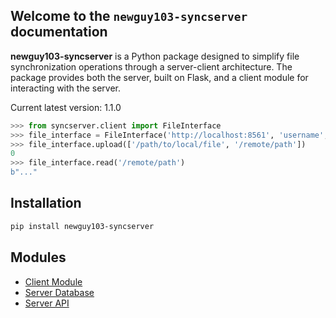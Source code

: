 ## Welcome to the `newguy103-syncserver` documentation

**newguy103-syncserver** is a Python package designed to simplify file synchronization operations through a server-client architecture. The package provides both the server, built on Flask, and a client module for interacting with the server.

Current latest version: 1.1.0

```python
>>> from syncserver.client import FileInterface
>>> file_interface = FileInterface('http://localhost:8561', 'username', 'password')
>>> file_interface.upload(['/path/to/local/file', '/remote/path'])
0
>>> file_interface.read('/remote/path')
b"..."
```

## Installation

```bash
pip install newguy103-syncserver
```

## Modules

- [Client Module](client-interface)
- [Server Database](server-db)
- [Server API](api-overview)
